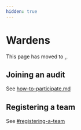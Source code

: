 ```yaml
---
hidden: true
---
```


# Wardens

This page has moved to [.](./ "mention").&#x20;

## Joining an audit

See [how-to-participate.md](../getting-started/how-to-participate.md "mention")

## Registering a team

See [#registering-a-team](../getting-started/#registering-a-team "mention")
